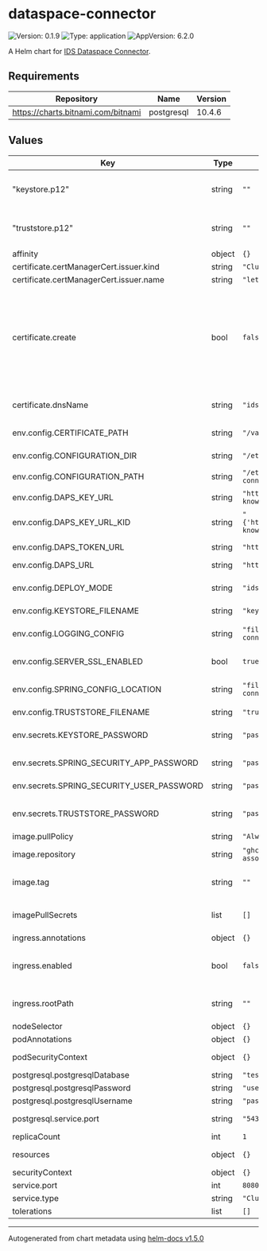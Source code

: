 # dataspace-connector

![Version: 0.1.9](https://img.shields.io/badge/Version-0.1.9-informational?style=flat-square) ![Type: application](https://img.shields.io/badge/Type-application-informational?style=flat-square) ![AppVersion: 6.2.0](https://img.shields.io/badge/AppVersion-6.2.0-informational?style=flat-square)

A Helm chart for [IDS Dataspace Connector](https://github.com/International-Data-Spaces-Association/DataspaceConnector/tree/main/charts/dataspace-connector).

## Requirements

| Repository | Name | Version |
|------------|------|---------|
| https://charts.bitnami.com/bitnami | postgresql | 10.4.6 |

## Values

| Key | Type | Default | Description |
|-----|------|---------|-------------|
| "keystore.p12" | string | `""` | Keystore file can be provided with `--set-file 'keystore\.p12'=<path_to_your_keystore_file>` |
| "truststore.p12" | string | `""` | Truststore file can be provided with `--set-file 'truststore\.p12'=<path_to_your_truststore_file>` |
| affinity | object | `{}` | Affinity configuration |
| certificate.certManagerCert.issuer.kind | string | `"ClusterIssuer"` | Cert-manager issuer type |
| certificate.certManagerCert.issuer.name | string | `"letsencrypt-staging"` | Cert-manager issuer name |
| certificate.create | bool | `false` | Configures usage of cert-manager. If set to `true` certificate will be issued with cert-manager and used in connector. If set to `false`, then existing certificate will be used. Check "truststore.p12" and "keystore.p12" sections description for configuring existing certificates |
| certificate.dnsName | string | `"idsa.westeurope.cloudapp.azure.com"` | DNS name for which certificate is issued. Used to configure ingress and connector |
| env.config.CERTIFICATE_PATH | string | `"/var/run/certs/"` | Path to directory with certificates |
| env.config.CONFIGURATION_DIR | string | `"/etc/dataspace-connector/"` | Path to directory where all configuration files are stored |
| env.config.CONFIGURATION_PATH | string | `"/etc/dataspace-connector/config.json"` | Path to `config.json` file |
| env.config.DAPS_KEY_URL | string | `"http://51.137.19.207/daps/v2/.well-known/jwks.json"` | URI to DAPS server jwks keys endpoint |
| env.config.DAPS_KEY_URL_KID | string | `"{'http://51.137.19.207/daps/v2/.well-known/jwks.json':'default'}"` | URI to DAPS server jwkd keys endpoin |
| env.config.DAPS_TOKEN_URL | string | `"http://51.137.19.207/daps/v2/token"` | URI to DAPS server token endpoint |
| env.config.DAPS_URL | string | `"http://51.137.19.207/daps/v2/"` | URI to DAPS server |
| env.config.DEPLOY_MODE | string | `"idsc:PRODUCTIVE_DEPLOYMENT"` | Connectore deploy mode. Can be `idsc:PRODUCTIVE_DEPLOYMENT` or `idsc:TEST_DEPLOYMENT` |
| env.config.KEYSTORE_FILENAME | string | `"keystore.p12"` |  |
| env.config.LOGGING_CONFIG | string | `"file:///etc/dataspace-connector/log4j2.xml"` | Path to `log4j2.xml` to configure logging. File will be mounted to `CONFIGURATION_DIR` folder. |
| env.config.SERVER_SSL_ENABLED | bool | `true` | Enables SSL if `true`. Disables SSL if `false`. |
| env.config.SPRING_CONFIG_LOCATION | string | `"file:///etc/dataspace-connector/application.properties"` | Path to `application.properties` file. File will be mounted to `CONFIGURATION_DIR` folder. |
| env.config.TRUSTSTORE_FILENAME | string | `"truststore.p12"` |  |
| env.secrets.KEYSTORE_PASSWORD | string | `"password"` | Password to use with provided `keystore.p12` file. Password for default keystore is `password` |
| env.secrets.SPRING_SECURITY_APP_PASSWORD | string | `"password1"` | Password to access connector api |
| env.secrets.SPRING_SECURITY_USER_PASSWORD | string | `"password1"` | Username to access connector api |
| env.secrets.TRUSTSTORE_PASSWORD | string | `"password"` | Password to use with provided `truststore.p12` file. Password for default truststore is `password` |
| image.pullPolicy | string | `"Always"` | Pod pull policy |
| image.repository | string | `"ghcr.io/international-data-spaces-association/dataspace-connector"` | Dataspace connector Docker image |
| image.tag | string | `""` | Dataspcace connector Docker image tag. If not set, Chart AppVersion will be used |
| imagePullSecrets | list | `[]` | Secret with dockerconfig.json file to pull image from private container registry |
| ingress.annotations | object | `{}` | Ingress additional annotations |
| ingress.enabled | bool | `false` | If set to `false`, ingress will not be configured. If set to `true`, service will be exposed with `certificate.dnsName` name |
| ingress.rootPath | string | `""` | Path prefix for ingress configuration. If empty then `/` path will be used |
| nodeSelector | object | `{}` | Node selector labels |
| podAnnotations | object | `{}` | Additional pod annotations |
| podSecurityContext | object | `{}` | Pod security context configuration |
| postgresql.postgresqlDatabase | string | `"test"` | PostgreSQL instance DB name |
| postgresql.postgresqlPassword | string | `"username"` | PostgreSQL instance password |
| postgresql.postgresqlUsername | string | `"password"` | PostgreSQL instance username |
| postgresql.service.port | string | `"5432"` | PostgreSQL instance service port |
| replicaCount | int | `1` | Connector replicas count |
| resources | object | `{}` | Resources usege and limits configuration |
| securityContext | object | `{}` | Security context configuration |
| service.port | int | `8080` | Service port |
| service.type | string | `"ClusterIP"` | Service type |
| tolerations | list | `[]` | Pod toleration configuration |

----------------------------------------------
Autogenerated from chart metadata using [helm-docs v1.5.0](https://github.com/norwoodj/helm-docs/releases/v1.5.0)
